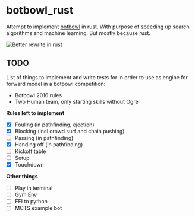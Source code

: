 # botbowl_rust

Attempt to implement [botbowl](https://github.com/njustesen/botbowl) in rust. With purpose of speeding up search algorithms and machine learning. But mostly because rust. 

![Better rewrite in rust](https://i.redd.it/xx367w6kroz41.jpg)

## TODO
List of things to implement and write tests for in order to use as engine for forward model in a botbowl competition: 
- Botbowl 2016 rules 
- Two Human team, only starting skills without Ogre

**Rules left to implement**
- [x] Fouling (in pathfinding, ejection) 
- [x] Blocking (incl crowd surf and chain pushing)
- [ ] Passing (in pathfinding) 
- [x] Handing off (in pathfinding) 
- [ ] Kickoff table
- [ ] Setup 
- [x] Touchdown

**Other things**
- [ ] Play in terminal
- [ ] Gym Env 
- [ ] FFI to python 
- [ ] MCTS example bot